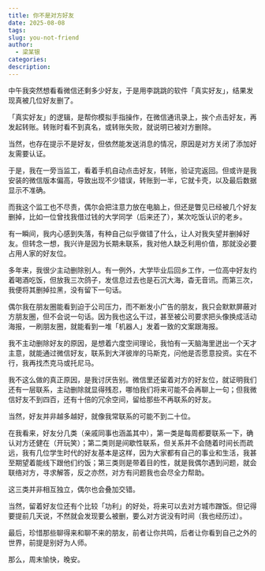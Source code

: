 ```yaml
---
title: 你不是对方好友
date: 2025-08-08
tags: 
slug: you-not-friend
author:
  - 梁某银
categories: 
description:
---
```

中午我突然想看看微信还剩多少好友，于是用李跳跳的软件「真实好友」，结果发现真被几位好友删了。

「真实好友」的逻辑，是帮你模拟手指操作，在微信通讯录上，挨个点击好友，再发起转账。转账时看不到真名，或转账失败，就说明已被对方删除。

当然，也存在提示不是好友，但依然能发送消息的情况，原因是对方关闭了添加好友需要认证。

于是，我在一旁当监工，看着手机自动点击好友，转账，验证完返回。但或许是我安装的微信版本偏高，导致出现不少错误，转账到一半，它就卡壳，以及最后数据显示不准确。

而我这个监工也不尽责，偶尔会把注意力放在电脑上，但还是瞥见已经被几个好友删掉，比如一位曾找我借过钱的大学同学（后来还了），某次吃饭认识的老乡。

有一瞬间，我内心感到失落，有种自己似乎做错了什么，让人对我失望并删掉好友。但转念一想，我兴许是因为长期未联系，我对他人缺乏利用价值，那就没必要占用人家的好友位。

多年来，我很少主动删除别人。有一例外，大学毕业后回乡工作，一位高中好友约着喝酒吃饭，但放我三次鸽子，发信息过去也是石沉大海，杳无音讯。而第三次，我便将其删掉拉黑，没有留下一句话。

偶尔我在朋友圈能看到迫于公司压力，而不断发小广告的朋友，我只会默默屏蔽对方朋友圈，但不会说一句话。因为我也这么干过，甚至被公司要求把头像换成活动海报，一刷朋友圈，就能看到一堆「机器人」发着一致的文案跟海报。

我不主动删除好友的原因，是想着六度空间理论，我怕有一天脑海里迸出一个天才主意，就能通过微信好友，联系到大洋彼岸的马斯克，问他是否愿意投资。实在不行，我再找杰克马或托尼马。

我不这么做的真正原因，是我讨厌告别。微信里还留着对方的好友位，就证明我们还有一层联系，主动删除就显得残忍，哪怕我们将来可能不会再聊上一句；但我微信好友不到四百，还有十倍的冗余空间，留给那些不再联系的好友。

当然，好友并非越多越好，就像我常联系的可能不到二十位。

在我看来，好友分几类（亲戚同事也涵盖其中），第一类是每周都要联系一下，确认对方还健在（开玩笑）；第二类则是间歇性联系，但关系并不会随着时间长而疏远，我有几位学生时代的好友基本是这样，因为大家都有自己的事业和生活，我甚至期望着能线下跟他们约饭；第三类则是带着目的性，就是我偶尔遇到问题，就会联络对方，寻求解答，反之亦然，对方有问题我也会尽全力帮助。

这三类并非相互独立，偶尔也会叠加交错。

当然，留着好友位还有个比较「功利」的好处，将来可以去对方城市蹭饭。但记得要提前几天说，不然就会发现要么被删，要么对方说没有时间（我也经历过）。

最后，珍惜那些聊得来和聊不来的朋友，前者让你共鸣，后者让你看到自己之外的世界，前提是别好为人师。

那么，周末愉快，晚安。